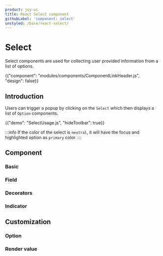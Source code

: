 ```yaml
---
product: joy-ui
title: React Select component
githubLabel: 'component: select'
unstyled: /base/react-select/
---
```


# Select

<p class="description">Select components are used for collecting user provided information from a list of options.</p>

{{"component": "modules/components/ComponentLinkHeader.js", "design": false}}

## Introduction

Users can trigger a popup by clicking on the `Select` which then displays a list of `Option` components.

{{"demo": "SelectUsage.js", "hideToolbar": true}}

:::info
If the color of the select is `neutral`, it will have the focus and highlighted option as `primary` color.
:::

## Component

### Basic

### Field

### Decorators

### Indicator

## Customization

### Option

### Render value
